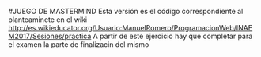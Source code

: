#JUEGO DE MASTERMIND
Esta versión es el código correspondiente al planteaminete en el wiki 
 http://es.wikieducator.org/Usuario:ManuelRomero/ProgramacionWeb/INAEM2017/Sesiones/practica
A partir de este ejercicio hay que completar para el examen la parte de finalizacin del mismo

 
